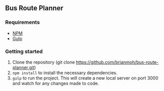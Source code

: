 ## Bus Route Planner

### Requirements

* [NPM](https://www.npmjs.com/)
* [Gulp](http://gulpjs.com/)

### Getting started

1. Clone the repository (git clone https://github.com/brianmoh/bus-route-planner.git)
2. `npm install` to install the necessary dependencies.
3. `gulp` to run the project. This will create a new local server on port 3000 and watch for any changes made to code.
